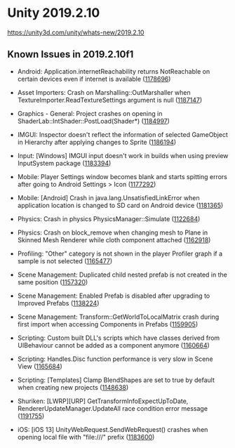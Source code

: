 # Unity 2019.2.10

https://unity3d.com/unity/whats-new/2019.2.10

## Known Issues in 2019.2.10f1



*   Android: Application.internetReachability returns NotReachable on certain devices even if internet is available ([1178696](https://issuetracker.unity3d.com/issues/android-application-dot-internetreachability-returns-notreachable-when-trying-to-receive-unitywebrequest))
    
*   Asset Importers: Crash on Marshalling::OutMarshaller when TextureImporter.ReadTextureSettings argument is null ([1187147](https://issuetracker.unity3d.com/issues/crash-on-marshalling-outmarshaller-when-textureimporter-dot-readtexturesettings-argument-is-null))
    
*   Graphics - General: Project crashes on opening in ShaderLab::IntShader::PostLoad(Shader\*) ([1184997](https://issuetracker.unity3d.com/issues/project-crashes-on-opening-in-shaderlab-intshader-postload-shader-star))
    
*   IMGUI: Inspector doesn't reflect the information of selected GameObject in Hierarchy after applying changes to Sprite ([1186194](https://issuetracker.unity3d.com/issues/imgui-inspector-doesnt-reflect-the-information-of-selected-gameobject-in-hierarchy-after-applying-changes-to-sprite))
    
*   Input: \[Windows\] IMGUI input doesn't work in builds when using preview InputSystem package ([1183394](https://issuetracker.unity3d.com/issues/imgui-input-doesnt-work-in-builds-when-using-preview-inputsystem-package))
    
*   Mobile: Player Settings window becomes blank and starts spitting errors after going to Android Settings > Icon ([1177292](https://issuetracker.unity3d.com/issues/player-settings-window-becomes-blank-and-starts-spitting-errors-after-going-to-android-settings-icon))
    
*   Mobile: \[Android\] Crash in java.lang.UnsatisfiedLinkError when application location is changed to SD card on Android device ([1181365](https://issuetracker.unity3d.com/issues/android-crash-in-java-dot-lang-dot-unsatisfiedlinkerror-when-application-location-is-changed-to-sd-card-on-android-device))
    
*   Physics: Crash in physics PhysicsManager::Simulate ([1122684](https://issuetracker.unity3d.com/issues/crash-in-physics-physicsmanager-simulate))
    
*   Physics: Crash on block\_remove when changing mesh to Plane in Skinned Mesh Renderer while cloth component attached ([1162918](https://issuetracker.unity3d.com/issues/crash-on-block-remove-when-changing-mesh-to-plane-in-skinned-mesh-renderer-while-cloth-component-attached))
    
*   Profiling: "Other" category is not shown in the player Profiler graph if a sample is not selected ([1165477](https://issuetracker.unity3d.com/issues/other-category-is-not-shown-in-the-player-profiler-graph-if-a-sample-is-not-selected))
    
*   Scene Management: Duplicated child nested prefab is not created in the same position ([1157320](https://issuetracker.unity3d.com/issues/duplicated-child-nested-prefab-is-not-created-in-the-same-position))
    
*   Scene Management: Enabled Prefab is disabled after upgrading to Improved Prefabs ([1138224](https://issuetracker.unity3d.com/issues/enabled-prefab-is-disabled-after-upgrading-to-improved-prefabs))
    
*   Scene Management: Transform::GetWorldToLocalMatrix crash during first import when accessing Components in Prefabs ([1159905](https://issuetracker.unity3d.com/issues/transform-getworldtolocalmatrix-crash-during-first-import-when-accessing-components-in-prefabs))
    
*   Scripting: Custom built DLL's scripts which have classes derived from UIBehaviour cannot be added as a component anymore ([1160664](https://issuetracker.unity3d.com/issues/custom-built-dlls-that-have-scripts-which-have-classes-derived-from-uibehaviour-cannot-be-added-as-a-component-anymore))
    
*   Scripting: Handles.Disc function performance is very slow in Scene View ([1165684](https://issuetracker.unity3d.com/issues/handles-dot-disc-function-performance-is-very-slow-in-scene-view))
    
*   Scripting: \[Templates\] Clamp BlendShapes are set to true by default when creating new projects ([1148638](https://issuetracker.unity3d.com/issues/templates-clamp-blendshapes-are-set-to-true-by-default-when-creating-new-projects))
    
*   Shuriken: \[LWRP\]\[URP\] GetTransformInfoExpectUpToDate, RendererUpdateManager.UpdateAll race condition error message ([1191755](https://issuetracker.unity3d.com/issues/lwrp-gettransforminfoexpectuptodate-rendererupdatemanager-dot-updateall-race-condition-error-message))
    
*   iOS: \[iOS 13\] UnityWebRequest.SendWebRequest() crashes when opening local file with "file:///" prefix ([1183600](https://issuetracker.unity3d.com/issues/ios-13-unitywebrequest-dot-sendwebrequest-crashes-when-opening-local-file-with-file-slash-slash-slash-prefix))